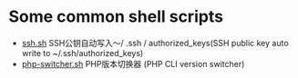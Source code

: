 # Some common shell scripts

- [ssh.sh](ssh.sh) SSH公钥自动写入〜/ .ssh / authorized_keys(SSH public key auto write to ~/.ssh/authorized_keys)
- [php-switcher.sh](php-switcher.sh) PHP版本切换器 (PHP CLI version switcher)